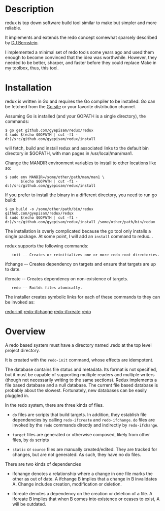 # Description

redux is top down software build tool similar to make but simpler and more reliable.

It implements and extends the redo concept somewhat sparsely described by [DJ Bernstein](http://cr.yp.to/redo.html).

I implemented a minimal set of redo tools some years ago and used them enough to become convinced
that the idea was worthwhile. However, they needed to be better, sharper, and faster before they could
replace Make in my toolbox, thus, this tool.

# Installation

redux is written in Go and requires the Go compiler to be installed.
Go can be fetched from the [Go site](http://www.golang.com) or your favorite distribution channel.

Assuming Go is installed (and your GOPATH is a single directory), the commands:

    $ go get github.com/gyepisam/redux/redux
    $ sudo $(echo $GOPATH | cut -f1 -d:)/src/github.com/gyepisam/redux/install

will fetch, build and install redux and associated links to the default bin directory in $GOPATH, with man
pages in /usr/local/man/man1.

Change the MANDIR environment variables to install to other locations like so:

    $ sudo env MANDIR=/some/other/path/man/man1 \
           $(echo $GOPATH | cut -f1 -d:)/src/github.com/gyepisam/redux/install

If you prefer to install the binary in a different directory, you need to run go build:

    $ go build -o /some/other/path/bin/redux github.com/gyepisam/redux/redux
    $ sudo $(echo $GOPATH | cut -f1 -d:)/src/github.com/gyepisam/redux/install /some/other/path/bin/redux

The installation is overly complicated because the go tool only installs a single package. At some point,
I will add an `install` command to redux...

redux supports the following commands:

       init -- Creates or reinitializes one or more redo root directories.

   ifchange -- Creates dependency on targets and ensure that targets are up to date.

   ifcreate -- Creates dependency on non-existence of targets.

       redo -- Builds files atomically.


The installer creates symbolic links for each of these commands to they can be invoked as:

  [redo-init](/doc/redo-init.html)
  [redo-ifchange](/doc/redo-ifchange.html)
  [redo-ifcreate](/doc/redo-ifcreate.html)
  [redo](/doc/redo.html)

# Overview

A redo based system must have a directory named .redo at the top level project
directory. 

It is created with the `redo-init` command, whose effects are idempotent.

The database contains file status and metadata. Its format is not specified,
but it must be capable of supporting multiple readers and multiple writers
(though not necessarily writing to the same sections). Redux implements a file based
database and a null database. The current file based database is probably about the
slowest. Fortunately, new databases can be easily pluggled in.

In the redo system, there are three kinds of files.

* `do` files are scripts that build targets. In addition, they establish
file dependencies by calling `redo-ifcreate` and `redo-ifchange`. `do` files
are invoked by the `redo` commands directly and indirectly by `redo-ifchange`.

* `target` files are generated or otherwise composed, likely from other files, by `do` scripts

* `static` or `source` files are manually created/edited. They are tracked
for changes, but are not generated. As such, they have no do files.

There are two kinds of dependencies

* ifchange denotes a relationship where a change in one file marks the other as out of date.
  A ifchange B implies that a change in B invalidates A. Change includes creation, modification or deletion.

* ifcreate denotes a dependency on the creation or deletion of a file.
  A ifcreate B implies that when B comes into existence or ceases to exist, A will be outdated.
